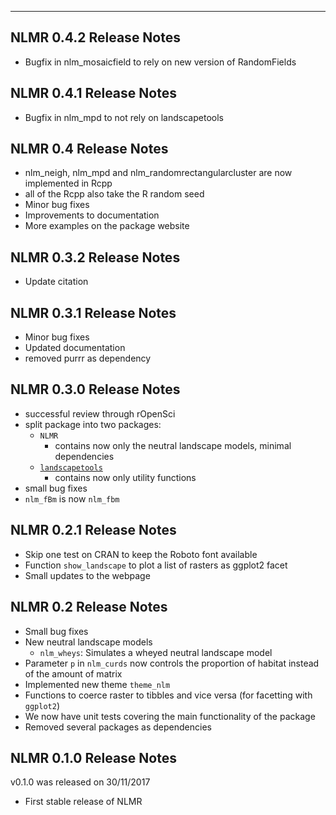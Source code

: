 ____________________________________________________________________________________
## NLMR 0.4.2 Release Notes

- Bugfix in nlm_mosaicfield to rely on new version of RandomFields

## NLMR 0.4.1 Release Notes

- Bugfix in nlm_mpd to not rely on landscapetools

## NLMR 0.4 Release Notes

- nlm_neigh, nlm_mpd and nlm_randomrectangularcluster are now implemented in Rcpp
- all of the Rcpp also take the R random seed
- Minor bug fixes
- Improvements to documentation
- More examples on the package website

## NLMR 0.3.2 Release Notes

- Update citation 

## NLMR 0.3.1 Release Notes

- Minor bug fixes
- Updated documentation
- removed purrr as dependency

## NLMR 0.3.0 Release Notes

- successful review through rOpenSci
- split package into two packages:
  - `NLMR` 
    - contains now only the neutral landscape models, minimal dependencies
  - [`landscapetools`](https://github.com/marcosci/landscapetools)
    - contains now only utility functions
- small bug fixes
- `nlm_fBm` is now `nlm_fbm`

## NLMR 0.2.1 Release Notes

- Skip one test on CRAN to keep the Roboto font available
- Function `show_landscape` to plot a list of rasters as ggplot2 facet
- Small updates to the webpage

## NLMR 0.2 Release Notes

- Small bug fixes
- New neutral landscape models
    - `nlm_wheys`: Simulates a wheyed neutral landscape model
- Parameter `p` in `nlm_curds` now controls the proportion of habitat instead of 
  the amount of matrix
- Implemented new theme `theme_nlm`
- Functions to coerce raster to tibbles and vice versa (for facetting with `ggplot2`)
- We now have unit tests covering the main functionality of the package
- Removed several packages as dependencies 

## NLMR 0.1.0 Release Notes

v0.1.0 was released on 30/11/2017

- First stable release of NLMR
